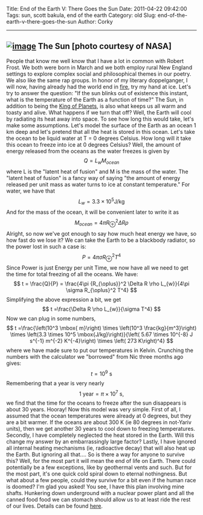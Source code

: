 Title: End of the Earth V: There Goes the Sun
Date: 2011-04-22 09:42:00
Tags: sun, scott bakula, end of the earth
Category: old
Slug: end-of-the-earth-v-there-goes-the-sun
Author: Corky


  -----------------------------------------------------------------------------------------------------------------------------------------------------------------------------------------------------------
  [![image](http://4.bp.blogspot.com/-LtXsyHxxSi0/TbDfL6l4tnI/AAAAAAAAAMg/l_12lafg6LQ/s320/creepy_sun.jpg)](http://4.bp.blogspot.com/-LtXsyHxxSi0/TbDfL6l4tnI/AAAAAAAAAMg/l_12lafg6LQ/s1600/creepy_sun.jpg)
  The Sun [photo courtesy of NASA]
  -----------------------------------------------------------------------------------------------------------------------------------------------------------------------------------------------------------

People that know me well know that I have a lot in common with Robert
Frost. We both were born in March and we both employ rural New England
settings to explore complex social and philosophical themes in our
poetry. We also like the same rap groups. In honor of my literary
doppelganger, I will now, having already had the world end in
[fire](http://thevirtuosi.blogspot.com/2010/04/end-of-earth-physics-i.html),
try my hand at ice. Let's try to answer the question: "If the sun blinks
out of existence this instant, what is the temperature of the Earth as a
function of time?" The Sun, in addition to being the [King of
Planets](http://www.youtube.com/watch?v=haAhdtDmsOw), is also what keeps
us all warm and toasty and alive. What happens if we turn that off?
Well, the Earth will cool by radiating its heat away into space. To see
how long this would take, let's make some assumptions. Let's model the
surface of the Earth as an ocean 1 km deep and let's pretend that all
the heat is stored in this ocean. Let's take the ocean to be liquid
water at T = 0 degrees Celsius. How long will it take this ocean to
freeze into ice at 0 degrees Celsius? Well, the amount of energy
released from the oceans as the water freezes is given by $$ Q = L_{w}
M_{ocean} $$ where L is the "latent heat of fusion" and M is the mass
of the water. The "latent heat of fusion" is a fancy way of saying "the
amount of energy released per unit mass as water turns to ice at
constant temperature." For water, we have that $$ L_{w} = 3.3 \times
10^5 \mbox{J/kg} $$ And for the mass of the ocean, it will be
convenient later to write it as $$ M_{ocean} = 4\pi {R_{\oplus}}^2
\Delta R \rho $$ Alright, so now we've got enough to say how much heat
energy we have, so how fast do we lose it? We can take the Earth to be a
blackbody radiator, so the power lost in such a case is: $$ P =4\pi
\sigma R_{\oplus}^2 T^4 $$ Since Power is just Energy per unit
Time, we now have all we need to get the time for total freezing of all
the oceans. We have: $$ t = \frac{Q}{P} = \frac{4\pi
{R_{\oplus}}^2 \Delta R \rho L_{w}}{4\pi \sigma R_{\oplus}^2
T^4} $$ Simplifying the above expression a bit, we get $$ t
=\frac{\Delta R \rho L_{w}}{\sigma T^4} $$ Now we can plug in some
numbers, $$ t =\frac{\left(10^3 \mbox{ m}\right) \times
\left(10^3 \frac{kg}{m^3}\right) \times \left(3.3 \times 10^5
\mbox{J/kg}\right)}{\left( 5.67 \times 10^{-8} J s^{-1} m^{-2}
K^{-4}\right) \times \left( 273 K\right)^4} $$ where we have made
sure to put our temperatures in Kelvin. Crunching the numbers with the
calculator we "borrowed" from Nic three months ago gives: $$ t = 10^9
\mbox{ s} $$ Remembering that a year is very nearly $$ 1 \mbox{ year}
= \pi \times 10^7 \mbox{ s}, $$ we find that the time for the oceans
to freeze after the sun disappears is about 30 years. Hooray! Now this
model was very simple. First of all, I assumed that the ocean
temperatures were already at 0 degrees, but they are a bit warmer. If
the oceans are about 300 K (ie 80 degrees in not-Yariv units), then we
get another 30 years to cool down to freezing temperatures. Secondly, I
have completely neglected the heat stored in the Earth. Will this change
my answer by an embarrassingly large factor? Lastly, I have ignored all
internal heating mechanisms (ie, radioactive decay) that will also heat
up the Earth. But ignoring all that.... So is there a way for anyone to
survive this? Well, for the most part it will mean the end of life on
Earth. There could potentially be a few exceptions, like by geothermal
vents and such. But for the most part, it's one quick cold spiral down
to eternal nothingness. But what about a few people, could they survive
for a bit even if the human race is doomed? I'm glad you asked! You see,
I have this plan involving mine shafts. Hunkering down underground with
a nuclear power plant and all the canned food food we can stomach should
allow us to at least ride the rest of our lives. Details can be found
[here](http://www.youtube.com/watch?v=iesXUFOlWC0&feature=related).
